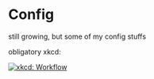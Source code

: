 # Config

still growing, but some of my config stuffs

obligatory xkcd:

[![xkcd: Workflow](http://imgs.xkcd.com/comics/workflow.png)](http://xkcd.com/1172/)

